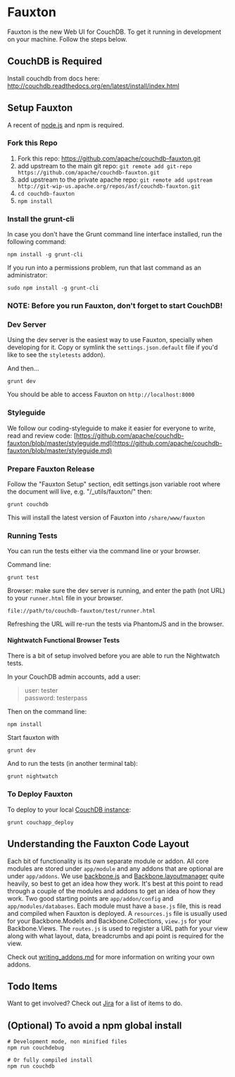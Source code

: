 Fauxton
=======

Fauxton is the new Web UI for CouchDB. To get it running in development on your machine. Follow the steps below.

## CouchDB is Required

Install couchdb from docs here: http://couchdb.readthedocs.org/en/latest/install/index.html

## Setup Fauxton

A recent of [node.js](http://nodejs.org/) and npm is required.

### Fork this Repo

1. Fork this repo: https://github.com/apache/couchdb-fauxton.git
2. add upstream to the main git repo: `git remote add git-repo https://github.com/apache/couchdb-fauxton.git`
3. add upstream to the private apache repo: `git remote add upstream http://git-wip-us.apache.org/repos/asf/couchdb-fauxton.git`
4. `cd couchdb-fauxton`
5. `npm install`


### Install the grunt-cli
In case you don't have the Grunt command line interface installed, run the following command:

    npm install -g grunt-cli

If you run into a permissions problem, run that last command as an administrator:

    sudo npm install -g grunt-cli


### NOTE: Before you run Fauxton, don't forget to start CouchDB!

### Dev Server
Using the dev server is the easiest way to use Fauxton, specially when
developing for it. Copy or symlink the `settings.json.default` file if you'd like to see the `styletests` addon).

And then...

    grunt dev

You should be able to access Fauxton on `http://localhost:8000`

### Styleguide
We follow our coding-styleguide to make it easier for everyone to write, read and review code: [https://github.com/apache/couchdb-fauxton/blob/master/styleguide.md](https://github.com/apache/couchdb-fauxton/blob/master/styleguide.md)

### Prepare Fauxton Release
Follow the "Fauxton Setup" section, edit settings.json variable root where the document will live,
e.g. "/_utils/fauxton/" then:

    grunt couchdb

This will install the latest version of Fauxton into `/share/www/fauxton`

### Running Tests

You can run the tests either via the command line or your browser.

Command line:

    grunt test

Browser: make sure the dev server is running, and enter the path (not URL) to your `runner.html` file in your browser.

    file://path/to/couchdb-fauxton/test/runner.html

Refreshing the URL will re-run the tests via PhantomJS and in the browser.

#### Nightwatch Functional Browser Tests

There is a bit of setup involved before you are able to run the Nightwatch tests.

In your CouchDB admin accounts, add a user:  
    
> user: tester  
password: testerpass  

Then on the command line:  
    
    npm install

Start fauxton with
    
    grunt dev 

And to run the tests (in another terminal tab):
    
    grunt nightwatch




### To Deploy Fauxton

To deploy to your local [CouchDB instance](http://localhost:5984/fauxton/_design/fauxton/index.html):

    grunt couchapp_deploy

## Understanding the Fauxton Code Layout

Each bit of functionality is its own separate module or addon. All core modules are stored under `app/module` and
any addons that are optional are under `app/addons`. We use [backbone.js](http://backbonejs.org/) and
[Backbone.layoutmanager](https://github.com/tbranyen/backbone.layoutmanager) quite heavily, so best to get an
idea how they work. It's best at this point to read through a couple of the modules and addons to get an idea
of how they work. Two good starting points are `app/addon/config` and `app/modules/databases`.
Each module must have a `base.js` file, this is read and compiled when Fauxton is deployed. A `resources.js` file
is usually used for your Backbone.Models and Backbone.Collections, `view.js` for your Backbone.Views.
The `routes.js` is used to register a URL path for your view along with what layout, data, breadcrumbs and api
point is required for the view.

Check out [writing_addons.md](writing_addons.md) for more information on writing your own addons.

## Todo Items

Want to get involved? Check out [Jira](https://issues.apache.org/jira/browse/COUCHDB/component/12320406) for a list
of items to do.

## (Optional) To avoid a npm global install
    # Development mode, non minified files
    npm run couchdebug

    # Or fully compiled install
    npm run couchdb
